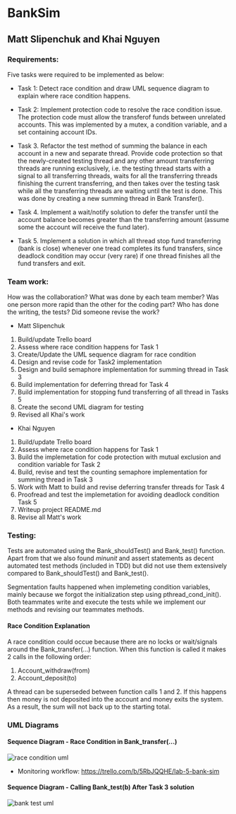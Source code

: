 # BankSim

## Matt Slipenchuk and Khai Nguyen

### Requirements:
Five tasks were required to be implemented as below:

* Task 1: Detect race condition and draw UML sequence diagram to explain where race condition happens.

* Task 2: Implement protection code to resolve the race condition issue. The protection code must allow the transferof funds between unrelated accounts. This was implemented by a mutex, a condition variable, and a set containing account IDs.

* Task 3. Refactor the test method of summing the balance in each account in a new and separate thread. Provide code protection so that the newly-created testing thread and any other amount transferring threads are running exclusively, i.e. the testing thread starts with a signal to all transferring threads, waits for all the transferring threads finishing the current transferring, and then takes over the testing task while all the transferring threads are waiting until the test is done. This was done by creating a new summing thread in Bank Transfer().

* Task 4. Implement a wait/notify solution to defer the transfer until the account balance becomes greater than the transferring amount (assume some the account will receive the fund later).

* Task 5. Implement a solution in which all thread stop fund transferring (bank is close) whenever one tread completes its fund transfers, since deadlock condition may occur (very rare) if one thread finishes all the fund transfers and exit. 


### Team work: 
How was the collaboration? What was done by each team member? Was one person more rapid than the other for the coding part? Who has done the writing, the tests? Did someone revise the work?  

* Matt Slipenchuk
1) Build/update Trello board
2) Assess where race condition happens for Task 1
3) Create/Update the UML sequence diagram for race condition
4) Design and revise code for Task2 implementation
5) Design and build semaphore implementation for summing thread in Task 3
6) Build implementation for deferring thread for Task 4
7) Build implementation for stopping fund transferring of all thread in Tasks 5
8) Create the second UML diagram for testing
9) Revised all Khai's work

* Khai Nguyen
1) Build/update Trello board
2) Assess where race condition happens for Task 1
3) Build the implemetation for code protection with mutual exclusion and condition variable for Task 2
4) Build, revise and test the counting semaphore implementation for summing thread in Task 3
5) Work with Matt to build and revise deferring transfer threads for Task 4
6) Proofread and test the implemetation for avoiding deadlock condition Task 5
7) Writeup project README.md
8) Revise all Matt's work


### Testing: 
Tests are automated using the Bank_shouldTest() and Bank_test() function. Apart from that we also found *minunit* and assert statements as decent automated test methods (included in TDD) but did not use them extensively compared to Bank_shouldTest() and Bank_test().  

Segmentation faults happened when implemeting condition variables, mainly because we forgot the initialization step using pthread_cond_init(). Both teammates write and execute the tests while we implement our methods and revising our teammates methods.

#### Race Condition Explanation
A race condition could occue because there are no locks or wait/signals around the Bank_transfer(...) function. When this function is called it makes 2 calls in the following order: 

1. Account_withdraw(from)
2. Account_deposit(to)

A thread can be superseded between function calls 1 and 2. 
If this happens then money is not deposited into the account and money exits the system.
As a result, the sum will not back up to the starting total. 

### UML Diagrams

#### Sequence Diagram - Race Condition in Bank_transfer(...)
![race condition uml](https://github.com/mslipenchuk267/02-Slipenchuk-Nguyen/blob/umlDev/Race%20Condition%20Sequence%20UML.jpg)

* Monitoring workflow: https://trello.com/b/5RbJQQHE/lab-5-bank-sim

#### Sequence Diagram - Calling Bank_test(b) After Task 3 solution
![bank test uml](https://github.com/mslipenchuk267/02-Slipenchuk-Nguyen/blob/umlDev/Test%20Solution%20After%20Task%203%20Lab%205.png)

